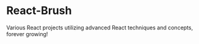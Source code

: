 # React-Brush

Various React projects utilizing advanced React techniques and concepts, forever growing!
